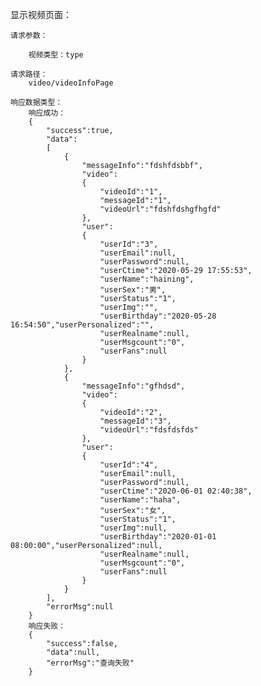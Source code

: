 显示视频页面：

    请求参数：  

        视频类型：type

    请求路径：
        video/videoInfoPage

    响应数据类型：
        响应成功：
        {
            "success":true,
            "data":
            [
                {
                    "messageInfo":"fdshfdsbbf",
                    "video":
                    {
                        "videoId":"1",
                        "messageId":"1",
                        "videoUrl":"fdshfdshgfhgfd"
                    },
                    "user":
                    {
                        "userId":"3",
                        "userEmail":null,
                        "userPassword":null,
                        "userCtime":"2020-05-29 17:55:53",
                        "userName":"haining",
                        "userSex":"男",
                        "userStatus":"1",
                        "userImg":"",
                        "userBirthday":"2020-05-28 16:54:50","userPersonalized":"",
                        "userRealname":null,
                        "userMsgcount":"0",
                        "userFans":null
                    }
                },
                {
                    "messageInfo":"gfhdsd",
                    "video":
                    {
                        "videoId":"2",
                        "messageId":"3",
                        "videoUrl":"fdsfdsfds"
                    },
                    "user":
                    {
                        "userId":"4",
                        "userEmail":null,
                        "userPassword":null,
                        "userCtime":"2020-06-01 02:40:38",
                        "userName":"haha",
                        "userSex":"女",
                        "userStatus":"1",
                        "userImg":null,
                        "userBirthday":"2020-01-01 08:00:00","userPersonalized":null,
                        "userRealname":null,
                        "userMsgcount":"0",
                        "userFans":null
                    }
                }
            ],
            "errorMsg":null
        }
        响应失败：
        {
            "success":false,
            "data":null,
            "errorMsg":"查询失败"
        }
